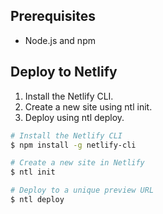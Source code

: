 ## Prerequisites

- Node.js and npm

## Deploy to Netlify

1. Install the Netlify CLI.
2. Create a new site using ntl init.
3. Deploy using ntl deploy.

```sh
# Install the Netlify CLI
$ npm install -g netlify-cli

# Create a new site in Netlify
$ ntl init

# Deploy to a unique preview URL
$ ntl deploy
```
